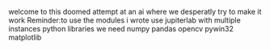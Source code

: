 welcome to this doomed attempt at an ai where we desperatly try to make it work
Reminder:to use the modules i wrote use jupiterlab with multiple instances
python libraries we need 
numpy 
pandas
opencv
pywin32 
matplotlib
